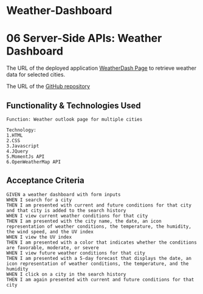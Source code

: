 # Weather-Dashboard

# 06 Server-Side APIs: Weather Dashboard

The URL of the deployed application [WeatherDash Page](https://torreseam.github.io/Weather-Dashboard/) to retrieve weather data for selected cities. 


The URL of the [GitHub repository](https://github.com/torreseam/Weather-Dashboard.git)

## Functionality & Technologies Used

```
Function: Weather outlook page for multiple cities

Technology:
1.HTML
2.CSS
3.Javascript
4.JQuery
5.MomentJs API
6.OpenWeatherMap API
```

## Acceptance Criteria

```
GIVEN a weather dashboard with form inputs
WHEN I search for a city
THEN I am presented with current and future conditions for that city and that city is added to the search history
WHEN I view current weather conditions for that city
THEN I am presented with the city name, the date, an icon representation of weather conditions, the temperature, the humidity, the wind speed, and the UV index
WHEN I view the UV index
THEN I am presented with a color that indicates whether the conditions are favorable, moderate, or severe
WHEN I view future weather conditions for that city
THEN I am presented with a 5-day forecast that displays the date, an icon representation of weather conditions, the temperature, and the humidity
WHEN I click on a city in the search history
THEN I am again presented with current and future conditions for that city
```